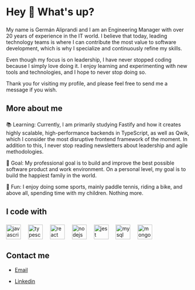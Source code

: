 <h1 align="left">Hey 👋 What's up?</h1>

###

<p align="left">My name is Germán Aliprandi and I am an Engineering Manager with over 20 years of experience in the IT world. I believe that today, leading technology teams is where I can contribute the most value to software development, which is why I specialize and continuously refine my skills.</p>

<p align="left">Even though my focus is on leadership, I have never stopped coding because I simply love doing it. I enjoy learning and experimenting with new tools and technologies, and I hope to never stop doing so.</p>

<p align="left">Thank you for visiting my profile, and please feel free to send me a message if you wish.</p>

###

<h2 align="left">More about me</h2>

###

<p align="left">
📚 Learning: Currently, I am primarily studying Fastify and how it creates highly scalable, high-performance backends in TypeScript, as well as Qwik, which I consider the most disruptive frontend framework of the moment. In addition to this, I never stop reading newsletters about leadership and agile methodologies.
</p>
<p align="left">
🎯 Goal: My professional goal is to build and improve the best possible software product and work environment. On a personal level, my goal is to build the happiest family in the world.
</p>
<p align="left">
🎲 Fun: I enjoy doing some sports, mainly paddle tennis, riding a bike, and above all, spending time with my children. Nothing more.
</p>


###

<h2 align="left">I code with</h2>

###

<div align="left">
  <img src="https://cdn.jsdelivr.net/gh/devicons/devicon/icons/javascript/javascript-original.svg" height="40" alt="javascript logo"  />
  <img width="12" />
  <img src="https://cdn.jsdelivr.net/gh/devicons/devicon/icons/typescript/typescript-original.svg" height="40" alt="typescript logo"  />
  <img width="12" />
  <img src="https://cdn.jsdelivr.net/gh/devicons/devicon/icons/react/react-original.svg" height="40" alt="react logo"  />
  <img width="12" />
  <img src="https://cdn.jsdelivr.net/gh/devicons/devicon/icons/nodejs/nodejs-original.svg" height="40" alt="nodejs logo"  />
  <img width="12" />
  <img src="https://cdn.jsdelivr.net/gh/devicons/devicon/icons/jest/jest-plain.svg" height="40" alt="jest logo"  />
  <img width="12" />
  <img src="https://cdn.jsdelivr.net/gh/devicons/devicon/icons/mysql/mysql-original.svg" height="40" alt="mysql logo"  />
  <img width="12" />
  <img src="https://cdn.jsdelivr.net/gh/devicons/devicon/icons/mongodb/mongodb-original.svg" height="40" alt="mongodb logo"  />
  <img width="12" />
</div>

###

<h2 align="left">Contact me</h2>

* [Email](mailto:galiprandi@gmail.com)

* [Linkedin](https://www.linkedin.com/in/galiprandi)

